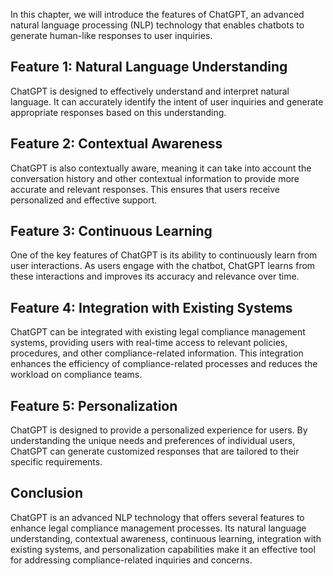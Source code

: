 
In this chapter, we will introduce the features of ChatGPT, an advanced natural language processing (NLP) technology that enables chatbots to generate human-like responses to user inquiries.

Feature 1: Natural Language Understanding
-----------------------------------------

ChatGPT is designed to effectively understand and interpret natural language. It can accurately identify the intent of user inquiries and generate appropriate responses based on this understanding.

Feature 2: Contextual Awareness
-------------------------------

ChatGPT is also contextually aware, meaning it can take into account the conversation history and other contextual information to provide more accurate and relevant responses. This ensures that users receive personalized and effective support.

Feature 3: Continuous Learning
------------------------------

One of the key features of ChatGPT is its ability to continuously learn from user interactions. As users engage with the chatbot, ChatGPT learns from these interactions and improves its accuracy and relevance over time.

Feature 4: Integration with Existing Systems
--------------------------------------------

ChatGPT can be integrated with existing legal compliance management systems, providing users with real-time access to relevant policies, procedures, and other compliance-related information. This integration enhances the efficiency of compliance-related processes and reduces the workload on compliance teams.

Feature 5: Personalization
--------------------------

ChatGPT is designed to provide a personalized experience for users. By understanding the unique needs and preferences of individual users, ChatGPT can generate customized responses that are tailored to their specific requirements.

Conclusion
----------

ChatGPT is an advanced NLP technology that offers several features to enhance legal compliance management processes. Its natural language understanding, contextual awareness, continuous learning, integration with existing systems, and personalization capabilities make it an effective tool for addressing compliance-related inquiries and concerns.
